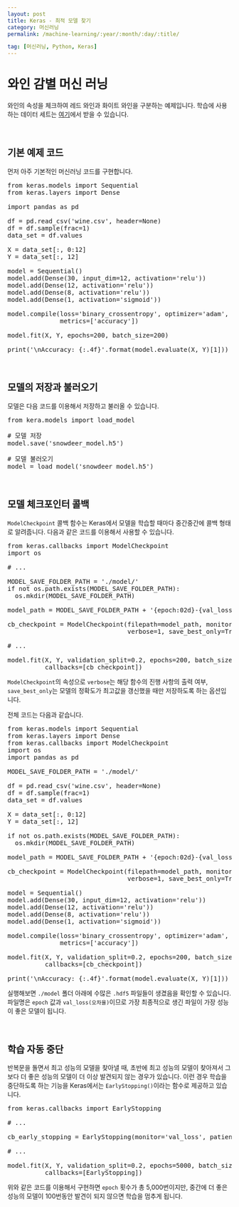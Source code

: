 ```yaml
---
layout: post
title: Keras - 최적 모델 찾기
category: 머신러닝
permalink: /machine-learning/:year/:month/:day/:title/

tag: [머신러닝, Python, Keras]
---
```

# 와인 감별 머신 러닝

와인의 속성을 체크하여 레드 와인과 화이트 와인을 구분하는 예제입니다. 학습에 사용하는 데이터 세트는 [여기](/assets/machine-learning/wine.csv)에서 받을 수 있습니다.

<br>

## 기본 예제 코드

먼저 아주 기본적인 머신러닝 코드를 구현합니다.

<pre class="prettyprint">
from keras.models import Sequential
from keras.layers import Dense

import pandas as pd

df = pd.read_csv('wine.csv', header=None)
df = df.sample(frac=1)
data_set = df.values

X = data_set[:, 0:12]
Y = data_set[:, 12]

model = Sequential()
model.add(Dense(30, input_dim=12, activation='relu'))
model.add(Dense(12, activation='relu'))
model.add(Dense(8, activation='relu'))
model.add(Dense(1, activation='sigmoid'))

model.compile(loss='binary_crossentropy', optimizer='adam',
              metrics=['accuracy'])

model.fit(X, Y, epochs=200, batch_size=200)

print('\nAccuracy: {:.4f}'.format(model.evaluate(X, Y)[1]))
</pre>

<br>

## 모델의 저장과 불러오기

모델은 다음 코드를 이용해서 저장하고 불러올 수 있습니다.

<pre class="prettyprint">
from kera.models import load_model

# 모델 저장
model.save('snowdeer_model.h5')

# 모델 불러오기
model = load_model('snowdeer_model.h5')
</pre>

<br>

## 모델 체크포인터 콜백

`ModelCheckpoint` 콜백 함수는 Keras에서 모델을 학습할 때마다 중간중간에 콜백 형태로 알려줍니다. 다음과 같은 코드를 이용해서 사용할 수 있습니다.

<pre class="prettyprint">
from keras.callbacks import ModelCheckpoint
import os

# ...

MODEL_SAVE_FOLDER_PATH = './model/'
if not os.path.exists(MODEL_SAVE_FOLDER_PATH):
  os.mkdir(MODEL_SAVE_FOLDER_PATH)

model_path = MODEL_SAVE_FOLDER_PATH + '{epoch:02d}-{val_loss:.4f}.hdf5'

cb_checkpoint = ModelCheckpoint(filepath=model_path, monitor='val_loss',
                                verbose=1, save_best_only=True)

# ...

model.fit(X, Y, validation_split=0.2, epochs=200, batch_size=200, verbose=0,
          callbacks=[cb_checkpoint])
</pre>

`ModelCheckpoint`의 속성으로 `verbose`는 해당 함수의 진행 사항의 출력 여부, `save_best_only`는 모델의 정확도가 최고값을 갱신했을 때만 저장하도록 하는 옵션입니다.

전체 코드는 다음과 같습니다.

<pre class="prettyprint">
from keras.models import Sequential
from keras.layers import Dense
from keras.callbacks import ModelCheckpoint
import os
import pandas as pd

MODEL_SAVE_FOLDER_PATH = './model/'

df = pd.read_csv('wine.csv', header=None)
df = df.sample(frac=1)
data_set = df.values

X = data_set[:, 0:12]
Y = data_set[:, 12]

if not os.path.exists(MODEL_SAVE_FOLDER_PATH):
  os.mkdir(MODEL_SAVE_FOLDER_PATH)

model_path = MODEL_SAVE_FOLDER_PATH + '{epoch:02d}-{val_loss:.4f}.hdf5'

cb_checkpoint = ModelCheckpoint(filepath=model_path, monitor='val_loss',
                                verbose=1, save_best_only=True)

model = Sequential()
model.add(Dense(30, input_dim=12, activation='relu'))
model.add(Dense(12, activation='relu'))
model.add(Dense(8, activation='relu'))
model.add(Dense(1, activation='sigmoid'))

model.compile(loss='binary_crossentropy', optimizer='adam',
              metrics=['accuracy'])

model.fit(X, Y, validation_split=0.2, epochs=200, batch_size=200, verbose=0,
          callbacks=[cb_checkpoint])

print('\nAccuracy: {:.4f}'.format(model.evaluate(X, Y)[1]))
</pre>

실행해보면 `./model` 폴더 아래에 수많은 `.hdf5` 파일들이 생겼음을 확인할 수 있습니다. 파일명은 `epoch` 값과 `val_loss(오차율)`이므로 가장 최종적으로 생긴 파일이 가장 성능이 좋은 모델이 됩니다.

<br>

## 학습 자동 중단

반복문을 돌면서 최고 성능의 모델을 찾아낼 때, 초반에 최고 성능의 모델이 찾아져서 그 보다 더 좋은 성능의 모델이 더 이상 발견되지 않는 경우가 있습니다. 이런 경우 학습을 중단하도록 하는 기능을 Keras에서는 `EarlyStopping()`이라는 함수로 제공하고 있습니다. 

<pre class="prettyprint">
from keras.callbacks import EarlyStopping

# ...

cb_early_stopping = EarlyStopping(monitor='val_loss', patience=100)

# ...

model.fit(X, Y, validation_split=0.2, epochs=5000, batch_size=500,
          callbacks=[EarlyStopping])
</pre>

위와 같은 코드를 이용해서 구현하면 `epoch` 횟수가 총 5,000번이지만, 중간에 더 좋은 성능의 모델이 100번동안 발견이 되지 않으면 학습을 멈추게 됩니다.